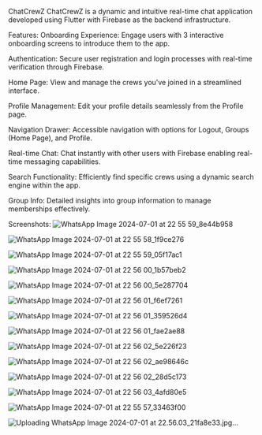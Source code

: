 ChatCrewZ
ChatCrewZ is a dynamic and intuitive real-time chat application developed using Flutter with Firebase as the backend infrastructure.

Features:
Onboarding Experience: Engage users with 3 interactive onboarding screens to introduce them to the app.

Authentication: Secure user registration and login processes with real-time verification through Firebase.

Home Page: View and manage the crews you've joined in a streamlined interface.

Profile Management: Edit your profile details seamlessly from the Profile page.

Navigation Drawer: Accessible navigation with options for Logout, Groups (Home Page), and Profile.

Real-time Chat: Chat instantly with other users with Firebase enabling real-time messaging capabilities.

Search Functionality: Efficiently find specific crews using a dynamic search engine within the app.

Group Info: Detailed insights into group information to manage memberships effectively.

Screenshots:
![WhatsApp Image 2024-07-01 at 22 55 59_8e44b958](https://github.com/MeeturiAjay/ChatCrewz/assets/130782072/4dfa1def-ea07-4ca7-aaf8-302a4d3a0de9)

![WhatsApp Image 2024-07-01 at 22 55 58_1f9ce276](https://github.com/MeeturiAjay/ChatCrewz/assets/130782072/5533ce3e-dd2e-4d70-a3f8-7fe89af5ed2a)

![WhatsApp Image 2024-07-01 at 22 55 59_05f17ac1](https://github.com/MeeturiAjay/ChatCrewz/assets/130782072/37bb87c7-b821-44bd-a6ed-48803a48ce98)

![WhatsApp Image 2024-07-01 at 22 56 00_1b57beb2](https://github.com/MeeturiAjay/ChatCrewz/assets/130782072/1cfe82dd-4298-465c-8c5c-66b5000572ad)

![WhatsApp Image 2024-07-01 at 22 56 00_5e287704](https://github.com/MeeturiAjay/ChatCrewz/assets/130782072/077bab14-aef2-4709-9172-7a3369dce367)

![WhatsApp Image 2024-07-01 at 22 56 01_f6ef7261](https://github.com/MeeturiAjay/ChatCrewz/assets/130782072/b211c5b4-9f31-4aa9-8b83-f2d8a042f7f5)

![WhatsApp Image 2024-07-01 at 22 56 01_359526d4](https://github.com/MeeturiAjay/ChatCrewz/assets/130782072/1bf94e4a-0f2a-48f9-af47-a330079f1e31)

![WhatsApp Image 2024-07-01 at 22 56 01_fae2ae88](https://github.com/MeeturiAjay/ChatCrewz/assets/130782072/50107a0f-2f22-41f8-9635-8f9d089c9952)

![WhatsApp Image 2024-07-01 at 22 56 02_5e226f23](https://github.com/MeeturiAjay/ChatCrewz/assets/130782072/be34f581-dd31-4f21-8e27-62360d73b8da)

![WhatsApp Image 2024-07-01 at 22 56 02_ae98646c](https://github.com/MeeturiAjay/ChatCrewz/assets/130782072/eada9a58-094c-4063-a74f-29aed3801e51)

![WhatsApp Image 2024-07-01 at 22 56 02_28d5c173](https://github.com/MeeturiAjay/ChatCrewz/assets/130782072/7ee65941-051a-4055-85ef-557a8308a14d)

![WhatsApp Image 2024-07-01 at 22 56 03_4afd80e5](https://github.com/MeeturiAjay/ChatCrewz/assets/130782072/725b7bd2-09b8-48d8-b767-fa212beaa1b8)

![WhatsApp Image 2024-07-01 at 22 55 57_33463f00](https://github.com/MeeturiAjay/ChatCrewz/assets/130782072/af5224b4-501a-4218-872b-39bbacbc6438)


![Uploading WhatsApp Image 2024-07-01 at 22.56.03_21fa8e33.jpg…]()











